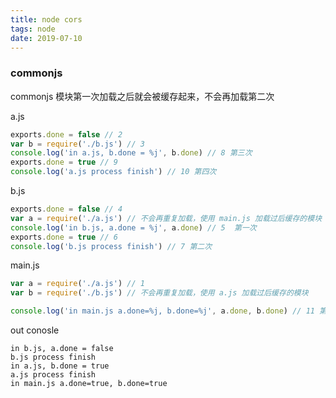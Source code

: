 ```yaml
---
title: node cors
tags: node
date: 2019-07-10
---
```


### commonjs

commonjs 模块第一次加载之后就会被缓存起来，不会再加载第二次

a.js

```js
exports.done = false // 2
var b = require('./b.js') // 3
console.log('in a.js, b.done = %j', b.done) // 8 第三次
exports.done = true // 9
console.log('a.js process finish') // 10 第四次
```

b.js

```js
exports.done = false // 4
var a = require('./a.js') // 不会再重复加载，使用 main.js 加载过后缓存的模块
console.log('in b.js, a.done = %j', a.done) // 5  第一次
exports.done = true // 6
console.log('b.js process finish') // 7 第二次
```

main.js

```js
var a = require('./a.js') // 1
var b = require('./b.js') // 不会再重复加载，使用 a.js 加载过后缓存的模块

console.log('in main.js a.done=%j, b.done=%j', a.done, b.done) // 11 第五次
```

out conosle

```
in b.js, a.done = false
b.js process finish
in a.js, b.done = true
a.js process finish
in main.js a.done=true, b.done=true
```
